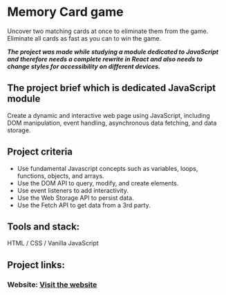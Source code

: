 # Memory Card game

Uncover two matching cards at once to eliminate them from the game. Eliminate all cards as fast as you can to win the game. 

***The project was made while studying a module dedicated to JavaScript and therefore needs a complete rewrite in React and also needs to change styles for accessibility on different devices.***

## The project brief which is dedicated JavaScript module
Create a dynamic and interactive web page using JavaScript, including DOM manipulation, event handling, asynchronous data fetching, and data storage.

## Project criteria
<ul>
  <li>Use fundamental Javascript concepts such as variables, loops, functions, objects, and arrays.</li>
  <li>Use the DOM API to query, modify, and create elements.</li>
  <li>Use event listeners to add interactivity.</li>
  <li>Use the Web Storage API to persist data.</li>
  <li>Use the Fetch API to get data from a 3rd party.</li>
</ul>

## Tools and stack:
HTML / CSS / Vanilla JavaScript

## Project links:
### Website: [Visit the website](https://vsafonova.github.io/memory-card-game/)


